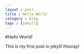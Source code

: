 ```yaml
---
layout : post
title : Hello World
category : blog
tags : [jekyll]
---
```


#Hello World!

This is my first post in jekyll! Hooray!